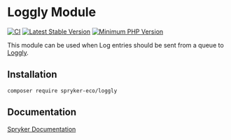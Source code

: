 # Loggly Module
[![CI](https://github.com/spryker-eco/loggly/actions/workflows/ci.yml/badge.svg)](https://github.com/spryker-eco/loggly/actions/workflows/ci.yml)
[![Latest Stable Version](https://poser.pugx.org/spryker-eco/loggly/v/stable.svg)](https://packagist.org/packages/spryker-eco/loggly)
[![Minimum PHP Version](https://img.shields.io/badge/php-%3E%3D%207.4-8892BF.svg)](https://php.net/)

This module can be used when Log entries should be sent from a queue to [Loggly](https://www.loggly.com/).

## Installation

```
composer require spryker-eco/loggly
```

## Documentation

[Spryker Documentation](https://academy.spryker.com/developing_with_spryker/module_guide/modules.html)
